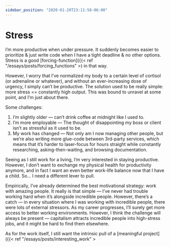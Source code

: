 ```yaml
---
sidebar_position: "2020-01-20T23:11:58-06:00"
---
```


# Stress

I’m more productive when under pressure. It suddenly becomes easier to prioritize & just write code when I have a tight deadline & no other options. Stress is a good [forcing-function]({{< ref "/essays/posts/forcing_functions" >) in that way.

However, I worry that I’ve normalized my body to a certain level of cortisol (or adrenaline or whatever), and without an ever-increasing dose of urgency, I simply can’t be productive. The solution used to be really simple: more stress == constantly high output. This was bound to unravel at some point, and I’m just about there.

Some challenges:

1. I’m slightly older — can’t drink coffee at midnight like I used to.
2. I’m more employable — The thought of disappointing my boss or client isn’t as stressful as it used to be.
3. My work has changed — Not only am I now managing other people, but we’re also writing more glue-code between 3rd-party services, which means that it’s harder to laser-focus for hours straight while constantly researching, asking-then-waiting, and browsing documentation.

Seeing as I still work for a living, I’m very interested in staying productive. However, I don’t want to exchange my physical health for productivity anymore, and in fact I want an even better work-life balance now that I have a child. So… I need a different lever to pull.

Empirically, I’ve already determined the best motivational strategy: work with amazing people. It really is that simple — I’ve never had trouble working hard when it’s alongside incredible people. However, there’s a catch — in every situation where I was working with incredible people, there were lots of external stressors. As my career progresses, I’ll surely get more access to better working environments. However, I think the challenge will always be present — capitalism attracts incredible people into high-stress jobs, and it might be hard to find them elsewhere.

As for the work itself, I still want the intrinsic pull of a [meaningful project]({{< ref "/essays/posts/interesting_work" >
